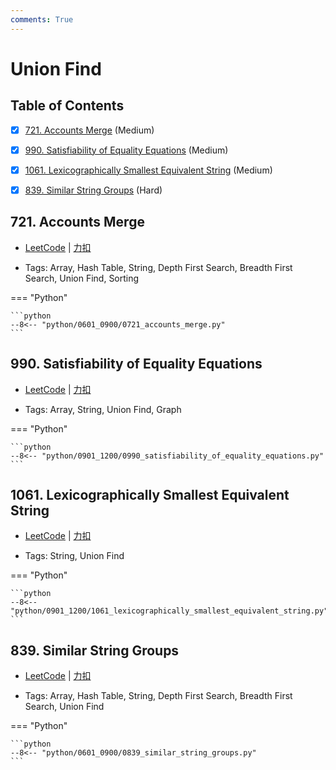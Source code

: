 ```yaml
---
comments: True
---
```


# Union Find

## Table of Contents

- [x] [721. Accounts Merge](#721-accounts-merge) (Medium)
- [x] [990. Satisfiability of Equality Equations](#990-satisfiability-of-equality-equations) (Medium)
- [x] [1061. Lexicographically Smallest Equivalent String](#1061-lexicographically-smallest-equivalent-string) (Medium)
- [x] [839. Similar String Groups](#839-similar-string-groups) (Hard)


## 721. Accounts Merge

-    [LeetCode](https://leetcode.com/problems/accounts-merge/) | [力扣](https://leetcode.cn/problems/accounts-merge/)

-   Tags: Array, Hash Table, String, Depth First Search, Breadth First Search, Union Find, Sorting

=== "Python"

    ```python
    --8<-- "python/0601_0900/0721_accounts_merge.py"
    ```



## 990. Satisfiability of Equality Equations

-    [LeetCode](https://leetcode.com/problems/satisfiability-of-equality-equations/) | [力扣](https://leetcode.cn/problems/satisfiability-of-equality-equations/)

-   Tags: Array, String, Union Find, Graph

=== "Python"

    ```python
    --8<-- "python/0901_1200/0990_satisfiability_of_equality_equations.py"
    ```



## 1061. Lexicographically Smallest Equivalent String

-    [LeetCode](https://leetcode.com/problems/lexicographically-smallest-equivalent-string/) | [力扣](https://leetcode.cn/problems/lexicographically-smallest-equivalent-string/)

-   Tags: String, Union Find

=== "Python"

    ```python
    --8<-- "python/0901_1200/1061_lexicographically_smallest_equivalent_string.py"
    ```



## 839. Similar String Groups

-    [LeetCode](https://leetcode.com/problems/similar-string-groups/) | [力扣](https://leetcode.cn/problems/similar-string-groups/)

-   Tags: Array, Hash Table, String, Depth First Search, Breadth First Search, Union Find

=== "Python"

    ```python
    --8<-- "python/0601_0900/0839_similar_string_groups.py"
    ```
